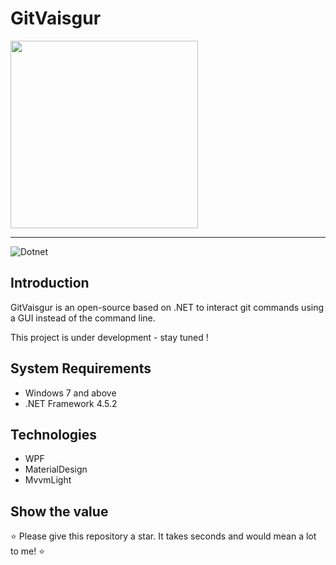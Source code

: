 ﻿# GitVaisgur
  <img src="https://user-images.githubusercontent.com/37458479/179053422-17bc44ce-6b0e-452b-97bc-9e651cae5069.png" width="300"> 

---

![Dotnet](https://img.shields.io/badge/platform-.NET-blue)

## Introduction

GitVaisgur is an open-source based on .NET to interact git commands using a GUI instead of the command line.

This project is under development - stay tuned ! 

## System Requirements

- Windows 7 and above
- .NET Framework 4.5.2

## Technologies

- WPF
- MaterialDesign
- MvvmLight

## Show the value

⭐ Please give this repository a star. It takes seconds and would mean a lot to me! ⭐
